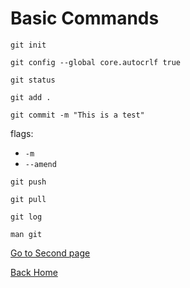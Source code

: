 # Basic Commands

```
git init
```

```
git config --global core.autocrlf true

```

```
git status 
```

```
git add .
```

```
git commit -m "This is a test"
```

flags:
- `-m`
- `--amend`

```
git push
```

```
git pull
```

```
git log
```

```
man git
```

[Go to Second page](branching.md)

[Back Home](../../readme.md)